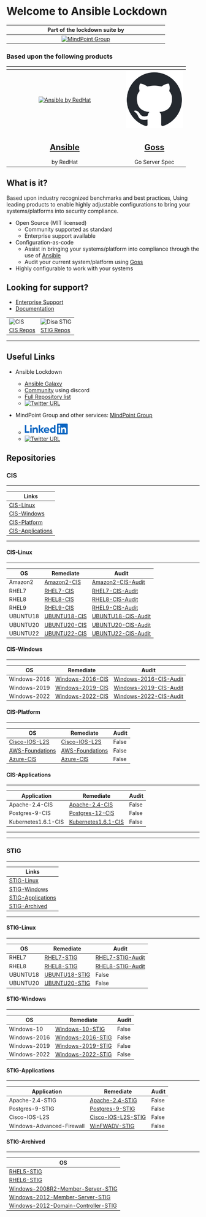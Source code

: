 <centre>

# Welcome to Ansible Lockdown

|<div style="width:400px"></div>Part of the lockdown suite by|
| :---: |
|<a href="[MPG_lockdown]" target="_blank"><img src="https://assets-global.website-files.com/601959b76833363126385b0d/60195aa15ed9274f67255f9b_MPG-logo-mono-blue.svg" width="200" height="75" alt="MindPoint Group"/></a>|

### Based upon the following products

|<div style="width:290px"></div>| |
:----: | :----:
|[<img src="https://ansible.com/hubfs/Images/Red-Hat-Ansible_OG_1200x630.png" width="150" height="77" alt="Ansible by RedHat" />](https://www.ansible.com)|[<img src="images/github-mark.png" width="150" height="150" alt="Github hosted goss" />](http://goss.rocks)|
|<h2>[Ansible]</h2>by RedHat <br>|<h2>[Goss]</h2>Go Server Spec<br>|

## What is it?

Based upon industry recognized benchmarks and best practices, Using leading products to enable highly adjustable configurations to bring your systems/platforms into security compliance.

- Open Source (MIT licensed)
  - Community supported as standard
  - Enterprise support available
- Configuration-as-code
  - Assist in bringing your systems/platform into compliance through the use of [Ansible]
  - Audit your current system/platform using [Goss]
- Highly configurable to work with your systems

## Looking for support?

- [Enterprise Support]("[LockdownEnterprise]")
- [Documentation]("[ReadtheDocs]")

|||
|--|--|
|<img src="https://www.cisecurity.org/-/media/project/cisecurity/cisecurity/data/media/img/cis-logo.png?h=86&iar=0&w=300&rev=cab111cd442d438e9a25aad90b81bcfe&hash=864E27F8A942D9677949C871231E0E2F" alt="CIS" />|<img src="https://www.eiutah.com/wp-content/uploads/2015/10/DISA-1024x1024.png" width="100" height="100" alt="Disa STIG" />|
|[CIS Repos](#cis)|[STIG Repos](#stig)|

---

## Useful Links

- Ansible Lockdown
  - [Ansible Galaxy]
  - [Community]("[Discord]") using discord
  - [Full Repository list]("[RepositoryList]")
  - [![Twitter URL](https://img.shields.io/twitter/url/https/twitter.com/AnsibleLockdown.svg?style=social&label=Follow%20%40AnsibleLockdown)](https://twitter.com/AnsibleLockdown)

- MindPoint Group and other services: [MindPoint Group]("[MindPointGroup]")

  - [![Linkedin Url](images/LinkedIn-Blue.png)](https://www.linkedin.com/company/mindpoint-group-llc/)
  - [![Twitter URL](https://img.shields.io/twitter/url/https/twitter.com/MindPointGroup.svg?style=social&label=Follow%20%40MindPointGroup)](https://twitter.com/MindPointGroup)

## Repositories

### CIS

---

|Links|
|---|
|[CIS-Linux](#cis-linux)|
|[CIS-Windows](#cis-windows)|
|[CIS-Platform](#cis-platform)|
|[CIS-Applications](#cis-applications)|

---

#### CIS-Linux

---

|OS|Remediate|Audit|
|--|--|--|
|Amazon2|[Amazon2-CIS]|[Amazon2-CIS-Audit]|
|RHEL7|[RHEL7-CIS]|[RHEL7-CIS-Audit]|
|RHEL8|[RHEL8-CIS]|[RHEL8-CIS-Audit]|
|RHEL9|[RHEL9-CIS]|[RHEL9-CIS-Audit]|
|UBUNTU18|[UBUNTU18-CIS]|[UBUNTU18-CIS-Audit]|
|UBUNTU20|[UBUNTU20-CIS]|[UBUNTU20-CIS-Audit]|
|UBUNTU22|[UBUNTU22-CIS]|[UBUNTU22-CIS-Audit]|

#### CIS-Windows

---

|OS|Remediate|Audit|
|--|--|--|
|Windows-2016|[Windows-2016-CIS]|[Windows-2016-CIS-Audit]|
|Windows-2019|[Windows-2019-CIS]|[Windows-2019-CIS-Audit]|
|Windows-2022|[Windows-2022-CIS]|[Windows-2022-CIS-Audit]|

#### CIS-Platform

---

|OS|Remediate|Audit|
|--|--|--|
|[Cisco-IOS-L2S]|[Cisco-IOS-L2S]|False|
|[AWS-Foundations]|[AWS-Foundations]|False|
|[Azure-CIS]|[Azure-CIS]|False|

#### CIS-Applications

---

|Application|Remediate|Audit|
|--|--|--|
|Apache-2.4-CIS|[Apache-2.4-CIS]|False|
|Postgres-9-CIS|[Postgres-12-CIS]|False|
|Kubernetes1.6.1-CIS|[Kubernetes1.6.1-CIS]|False|

---
---

### STIG

---

|Links|
|---|
|[STIG-Linux](#stig-linux)|
|[STIG-Windows](#stig-windows)|
|[STIG-Applications](#stig-applications)|[STIG](#stig-application)|
|[STIG-Archived](#stig-archived)|

---

#### STIG-Linux

---

|OS|Remediate|Audit|
|--|--|--|
|RHEL7|[RHEL7-STIG]|[RHEL7-STIG-Audit]|
|RHEL8|[RHEL8-STIG]|[RHEL8-STIG-Audit]|
|UBUNTU18|[UBUNTU18-STIG]|False|
|UBUNTU20|[UBUNTU20-STIG]|False|

#### STIG-Windows

---

|OS|Remediate|Audit|
|--|--|--|
|Windows-10|[Windows-10-STIG]|False|
|Windows-2016|[Windows-2016-STIG]|False|
|Windows-2019|[Windows-2019-STIG]|False|
|Windows-2022|[Windows-2022-STIG]|False|

#### STIG-Applications

---

|Application|Remediate|Audit|
|--|--|--|
|Apache-2.4-STIG|[Apache-2.4-STIG]|False|
|Postgres-9-STIG|[Postgres-9-STIG]|False|
|Cisco-IOS-L2S|[Cisco-IOS-L2S-STIG]|False|
|Windows-Advanced-Firewall|[WinFWADV-STIG]|False|

#### STIG-Archived

---

|OS|
|--|
|[RHEL5-STIG]|
|[RHEL6-STIG]|
|[Windows-2008R2-Member-Server-STIG]|
|[Windows-2012-Member-Server-STIG]|
|[Windows-2012-Domain-Controller-STIG]|

</centre>

<!---
Following entries used for consistent links across the document
--->
[Ansible]: https://www.ansible.com
[Ansible Galaxy]: https://galaxy.ansible.com/search?deprecated=false&keywords=mindpointgroup&order_by=-relevance&page=1
[CIS - Centre for Internet Security]: https://www.cisecurity.org
[DISA STIG]: https://public.cyber.mil/stigs
[G2_reviews]: https://www.g2.com/products/ansible-lockdown/reviews
[GOSS]: https://goss.rocks
[MindPoint Group]: https://mindpointgroup.com
[MPG_lockdown]: https://www.mindpointgroup.com/cybersecurity-consulting/automate/baseline-modernization#LockdownReadMe
[Discord]: https://discord.io/ansible-lockdown
[LockdownEnterprise]: https://lockdownenterprise.com
[Linkedin]: https://www.linkedin.com/signup/cold-join?session_redirect=https%3A%2F%2Fwww%2Elinkedin%2Ecom%2Fcompany%2Fmindpoint-group-llc&trk=organization_guest_nav-header-join
[ReadTheDocs]: https://ansible-lockdown.readthedocs.io/en/latest/
[Repository List]: https://github.com/orgs/ansible-lockdown/repositories

<!---
CIS Repo links
--->

[Amazon2-CIS]: https://github.com/ansible-lockdown/AMAZON2-CIS
[Amazon2-CIS-Audit]: https://github.com/ansible-lockdown/AMAZON2-CIS-Audit
[RHEL7-CIS]: https://github.com/ansible-lockdown/RHEL7-CIS
[RHEL7-CIS-Audit]: https://github.com/ansible-lockdown/RHEL7-CIS-Audit
[RHEL8-CIS]: https://github.com/ansible-lockdown/RHEL8-CIS
[RHEL8-CIS-Audit]: https://github.com/ansible-lockdown/RHEL8-CIS-Audit
[RHEL9-CIS]: https://github.com/ansible-lockdown/RHEL9-CIS
[RHEL9-CIS-Audit]: https://github.com/ansible-lockdown/RHEL9-CIS-Audit
[UBUNTU18-CIS]: https://github.com/ansible-lockdown/UBUNTU18-CIS
[UBUNTU18-CIS-Audit]: https://github.com/ansible-lockdown/UBUNTU18-CIS-Audit
[UBUNTU20-CIS]: https://github.com/ansible-lockdown/UBUNTU20-CIS
[UBUNTU20-CIS-Audit]: https://github.com/ansible-lockdown/UBUNTU20-CIS-Audit
[UBUNTU22-CIS]: https://github.com/ansible-lockdown/UBUNTU20-CIS
[UBUNTU22-CIS-Audit]: https://github.com/ansible-lockdown/UBUNTU20-CIS-Audit

[Windows-2016-CIS]: https://github.com/ansible-lockdown/Windows-2016-CIS
[Windows-2016-CIS-Audit]: https://github.com/ansible-lockdown/Windows-2016-CIS-Audit
[Windows-2019-CIS]: https://github.com/ansible-lockdown/Windows-2019-CIS
[Windows-2019-CIS-Audit]: https://github.com/ansible-lockdown/Windows-2019-CIS-Audit
[Windows-2022-CIS]: https://github.com/ansible-lockdown/Windows-2022-CIS
[Windows-2022-CIS-Audit]: https://github.com/ansible-lockdown/Windows-2022-CIS-Audit

[Cisco-IOS-L2S]: https://github.com/ansible-lockdown/CISCO-IOS-L2S-STIG
[AWS-Foundations]: https://github.com/ansible-lockdown/AWS-FOUNDATIONS-CIS
[Azure-CIS]: https://github.com/ansible-lockdown/AZURE-CIS

[Apache-2.4-CIS]: https://github.com/ansible-lockdown/APACHE-2.4-CIS
[Postgres-12-CIS]: https://github.com/ansible-lockdown/POSTGRES-12-CIS
[Kubernetes1.6.1-CIS]: https://github.com/ansible-lockdown/Kubernetes1.6.1-CIS

<!---
STIG Repo links
--->

[RHEL7-STIG]: https://github.com/ansible-lockdown/RHEL7-STIG
[RHEL7-STIG-Audit]: https://github.com/ansible-lockdown/RHEL7-STIG-Audit
[RHEL8-STIG]: https://github.com/ansible-lockdown/RHEL8-STIG
[RHEL8-STIG-Audit]: https://github.com/ansible-lockdown/RHEL8-STIG-Audit
[UBUNTU18-STIG]: https://github.com/ansible-lockdown/UBUNTU18-STIG
[UBUNTU18-STIG-Audit]: https://github.com/ansible-lockdown/UBUNTU18-STIG-Audit
[UBUNTU20-STIG]: https://github.com/ansible-lockdown/UBUNTU18-STIG

[Windows-10-STIG]: https://github.com/ansible-lockdown/Windows-10-STIG
[Windows-2016-STIG]: https://github.com/ansible-lockdown/Windows-2016-STIG
[Windows-2019-STIG]: https://github.com/ansible-lockdown/Windows-2019-STIG
[Windows-2022-STIG]: https://github.com/ansible-lockdown/Windows-2022-STIG

[Apache-2.4-STIG]: https://github.com/ansible-lockdown/APACHE-2.4-STIG
[Postgres-9-STIG]: https://github.com/ansible-lockdown/POSTGRES-9-STIG
[Cisco-IOS-L2S-STIG]: https://github.com/ansible-lockdown/CISCO-IOS-L2S-STIG
[WinFWADV-STIG]: https://github.com/ansible-lockdown/WinFWADV-STIG

[RHEL5-STIG]: https://github.com/ansible-lockdown/RHEL5-STIG
[RHEL6-STIG]: https://github.com/ansible-lockdown/RHEL6-STIG
[Windows-2008R2-Member-Server-STIG]: https://github.com/ansible-lockdown/Windows-2008R2-Member-Server-STIG
[Windows-2012-Member-Server-STIG]: https://github.com/ansible-lockdown/Windows-2012-Member-Server-STIG
[Windows-2012-Domain-Controller-STIG]: https://github.com/ansible-lockdown/Windows-2012-Domain-Controller-STIG
